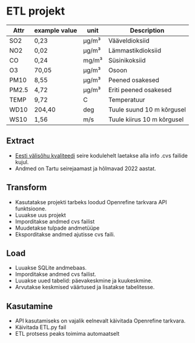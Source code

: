 # ETL projekt

| Attr  | example value | unit    | Description                 |
| ----- | ------------- | ------- | --------------------------- |
| SO2   | 0,23          | µg/m³ | Vääveldioksiid            |
| NO2   | 0,02          | µg/m³ | Lämmastikdioksiid          |
| CO    | 0,24          | mg/m³  | Süsinikoksiid              |
| O3    | 70,05         | µg/m³ | Osoon                       |
| PM10  | 8,55          | µg/m³ | Peened osakesed             |
| PM2.5 | 4,72          | µg/m³ | Eriti peened osakesed       |
| TEMP  | 9,72          | C       | Temperatuur                 |
| WD10  | 204,40        | deg     | Tuule suund 10 m kõrgusel  |
| WS10  | 1,56          | m/s     | Tuule kiirus 10 m kõrgusel |

## Extract
- [Eesti välisõhu kvaliteedi](https://airviro.klab.ee/) seire kodulehelt laetakse alla info .cvs failide kujul. 
- Andmed on Tartu seirejaamast ja hõlmavad 2022 aastat.

## Transform
- Kasutatakse projekti tarbeks loodud Openrefine tarkvara API funktsioone.
- Luuakse uus projekt
- Imporditakse andmed cvs failist
- Muudetakse tulpade andmetüüpe
- Eksporditakse andmed ajutisse cvs faili.

## Load
- Luuakse SQLite andmebaas.
- Imporditakse andmed cvs failist.
- Luuakse uued tabelid: päevakeskmine ja kuukeskmine.
- Arvutakse keskmised väärtused ja lisatakse tabelitesse.

## Kasutamine
- API kasutamiseks on vajalik eelnevalt käivitada Openrefine tarkvara.
- Käivitada ETL.py fail
- ETL protsess peaks toimima automaatselt


